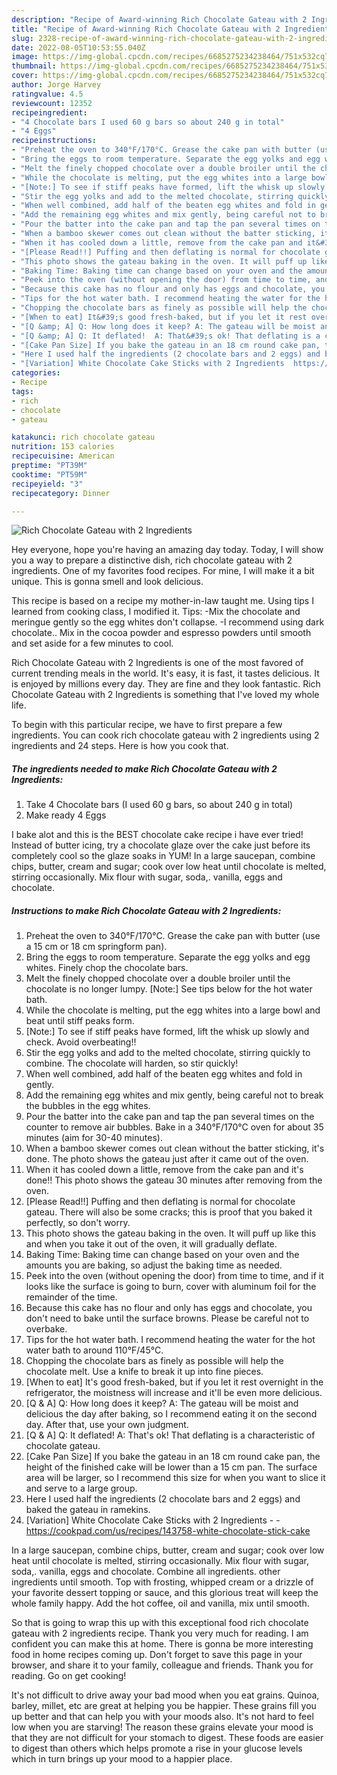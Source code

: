 ```yaml
---
description: "Recipe of Award-winning Rich Chocolate Gateau with 2 Ingredients"
title: "Recipe of Award-winning Rich Chocolate Gateau with 2 Ingredients"
slug: 2328-recipe-of-award-winning-rich-chocolate-gateau-with-2-ingredients
date: 2022-08-05T10:53:55.040Z
image: https://img-global.cpcdn.com/recipes/6685275234238464/751x532cq70/rich-chocolate-gateau-with-2-ingredients-recipe-main-photo.jpg
thumbnail: https://img-global.cpcdn.com/recipes/6685275234238464/751x532cq70/rich-chocolate-gateau-with-2-ingredients-recipe-main-photo.jpg
cover: https://img-global.cpcdn.com/recipes/6685275234238464/751x532cq70/rich-chocolate-gateau-with-2-ingredients-recipe-main-photo.jpg
author: Jorge Harvey
ratingvalue: 4.5
reviewcount: 12352
recipeingredient:
- "4 Chocolate bars I used 60 g bars so about 240 g in total"
- "4 Eggs"
recipeinstructions:
- "Preheat the oven to 340°F/170°C. Grease the cake pan with butter (use a 15 cm or 18 cm springform pan)."
- "Bring the eggs to room temperature. Separate the egg yolks and egg whites. Finely chop the chocolate bars."
- "Melt the finely chopped chocolate over a double broiler until the chocolate is no longer lumpy. [Note:] See tips below for the hot water bath."
- "While the chocolate is melting, put the egg whites into a large bowl and beat until stiff peaks form."
- "[Note:] To see if stiff peaks have formed, lift the whisk up slowly and check. Avoid overbeating!!"
- "Stir the egg yolks and add to the melted chocolate, stirring quickly to combine. The chocolate will harden, so stir quickly!"
- "When well combined, add half of the beaten egg whites and fold in gently."
- "Add the remaining egg whites and mix gently, being careful not to break the bubbles in the egg whites."
- "Pour the batter into the cake pan and tap the pan several times on the counter to remove air bubbles. Bake in a 340°F/170°C oven for about 35 minutes (aim for 30-40 minutes)."
- "When a bamboo skewer comes out clean without the batter sticking, it&#39;s done. The photo shows the gateau just after it came out of the oven."
- "When it has cooled down a little, remove from the cake pan and it&#39;s done!! This photo shows the gateau 30 minutes after removing from the oven."
- "[Please Read!!] Puffing and then deflating is normal for chocolate gateau. There will also be some cracks; this is proof that you baked it perfectly, so don&#39;t worry."
- "This photo shows the gateau baking in the oven. It will puff up like this and when you take it out of the oven, it will gradually deflate."
- "Baking Time: Baking time can change based on your oven and the amounts you are baking, so adjust the baking time as needed."
- "Peek into the oven (without opening the door) from time to time, and if it looks like the surface is going to burn, cover with aluminum foil for the remainder of the time."
- "Because this cake has no flour and only has eggs and chocolate, you don&#39;t need to bake until the surface browns. Please be careful not to overbake."
- "Tips for the hot water bath. I recommend heating the water for the hot water bath to around 110°F/45°C."
- "Chopping the chocolate bars as finely as possible will help the chocolate melt. Use a knife to break it up into fine pieces."
- "[When to eat] It&#39;s good fresh-baked, but if you let it rest overnight in the refrigerator, the moistness will increase and it&#39;ll be even more delicious."
- "[Q &amp; A] Q: How long does it keep? A: The gateau will be moist and delicious the day after baking, so I recommend eating it on the second day. After that, use your own judgment."
- "[Q &amp; A] Q: It deflated!  A: That&#39;s ok! That deflating is a characteristic of chocolate gateau."
- "[Cake Pan Size] If you bake the gateau in an 18 cm round cake pan, the height of the finished cake will be lower than a 15 cm pan. The surface area will be larger, so I recommend this size for when you want to slice it and serve to a large group."
- "Here I used half the ingredients (2 chocolate bars and 2 eggs) and baked the gateau in ramekins."
- "[Variation] White Chocolate Cake Sticks with 2 Ingredients  https://cookpad.com/us/recipes/143758-white-chocolate-stick-cake"
categories:
- Recipe
tags:
- rich
- chocolate
- gateau

katakunci: rich chocolate gateau 
nutrition: 153 calories
recipecuisine: American
preptime: "PT39M"
cooktime: "PT59M"
recipeyield: "3"
recipecategory: Dinner

---
```



![Rich Chocolate Gateau with 2 Ingredients](https://img-global.cpcdn.com/recipes/6685275234238464/751x532cq70/rich-chocolate-gateau-with-2-ingredients-recipe-main-photo.jpg)

Hey everyone, hope you're having an amazing day today. Today, I will show you a way to prepare a distinctive dish, rich chocolate gateau with 2 ingredients. One of my favorites food recipes. For mine, I will make it a bit unique. This is gonna smell and look delicious.

This recipe is based on a recipe my mother-in-law taught me. Using tips I learned from cooking class, I modified it. Tips: -Mix the chocolate and meringue gently so the egg whites don&#39;t collapse. -I recommend using dark chocolate.. Mix in the cocoa powder and espresso powders until smooth and set aside for a few minutes to cool.

Rich Chocolate Gateau with 2 Ingredients is one of the most favored of current trending meals in the world. It's easy, it is fast, it tastes delicious. It is enjoyed by millions every day. They are fine and they look fantastic. Rich Chocolate Gateau with 2 Ingredients is something that I've loved my whole life.


To begin with this particular recipe, we have to first prepare a few ingredients. You can cook rich chocolate gateau with 2 ingredients using 2 ingredients and 24 steps. Here is how you cook that.

<!--inarticleads1-->

##### The ingredients needed to make Rich Chocolate Gateau with 2 Ingredients:

1. Take 4 Chocolate bars (I used 60 g bars, so about 240 g in total)
1. Make ready 4 Eggs


I bake alot and this is the BEST chocolate cake recipe i have ever tried! Instead of butter icing, try a chocolate glaze over the cake just before its completely cool so the glaze soaks in YUM! In a large saucepan, combine chips, butter, cream and sugar; cook over low heat until chocolate is melted, stirring occasionally. Mix flour with sugar, soda,. vanilla, eggs and chocolate. 

<!--inarticleads2-->

##### Instructions to make Rich Chocolate Gateau with 2 Ingredients:

1. Preheat the oven to 340°F/170°C. Grease the cake pan with butter (use a 15 cm or 18 cm springform pan).
1. Bring the eggs to room temperature. Separate the egg yolks and egg whites. Finely chop the chocolate bars.
1. Melt the finely chopped chocolate over a double broiler until the chocolate is no longer lumpy. [Note:] See tips below for the hot water bath.
1. While the chocolate is melting, put the egg whites into a large bowl and beat until stiff peaks form.
1. [Note:] To see if stiff peaks have formed, lift the whisk up slowly and check. Avoid overbeating!!
1. Stir the egg yolks and add to the melted chocolate, stirring quickly to combine. The chocolate will harden, so stir quickly!
1. When well combined, add half of the beaten egg whites and fold in gently.
1. Add the remaining egg whites and mix gently, being careful not to break the bubbles in the egg whites.
1. Pour the batter into the cake pan and tap the pan several times on the counter to remove air bubbles. Bake in a 340°F/170°C oven for about 35 minutes (aim for 30-40 minutes).
1. When a bamboo skewer comes out clean without the batter sticking, it&#39;s done. The photo shows the gateau just after it came out of the oven.
1. When it has cooled down a little, remove from the cake pan and it&#39;s done!! This photo shows the gateau 30 minutes after removing from the oven.
1. [Please Read!!] Puffing and then deflating is normal for chocolate gateau. There will also be some cracks; this is proof that you baked it perfectly, so don&#39;t worry.
1. This photo shows the gateau baking in the oven. It will puff up like this and when you take it out of the oven, it will gradually deflate.
1. Baking Time: Baking time can change based on your oven and the amounts you are baking, so adjust the baking time as needed.
1. Peek into the oven (without opening the door) from time to time, and if it looks like the surface is going to burn, cover with aluminum foil for the remainder of the time.
1. Because this cake has no flour and only has eggs and chocolate, you don&#39;t need to bake until the surface browns. Please be careful not to overbake.
1. Tips for the hot water bath. I recommend heating the water for the hot water bath to around 110°F/45°C.
1. Chopping the chocolate bars as finely as possible will help the chocolate melt. Use a knife to break it up into fine pieces.
1. [When to eat] It&#39;s good fresh-baked, but if you let it rest overnight in the refrigerator, the moistness will increase and it&#39;ll be even more delicious.
1. [Q &amp; A] Q: How long does it keep? A: The gateau will be moist and delicious the day after baking, so I recommend eating it on the second day. After that, use your own judgment.
1. [Q &amp; A] Q: It deflated!  A: That&#39;s ok! That deflating is a characteristic of chocolate gateau.
1. [Cake Pan Size] If you bake the gateau in an 18 cm round cake pan, the height of the finished cake will be lower than a 15 cm pan. The surface area will be larger, so I recommend this size for when you want to slice it and serve to a large group.
1. Here I used half the ingredients (2 chocolate bars and 2 eggs) and baked the gateau in ramekins.
1. [Variation] White Chocolate Cake Sticks with 2 Ingredients -  - https://cookpad.com/us/recipes/143758-white-chocolate-stick-cake


In a large saucepan, combine chips, butter, cream and sugar; cook over low heat until chocolate is melted, stirring occasionally. Mix flour with sugar, soda,. vanilla, eggs and chocolate. Combine all ingredients. other ingredients until smooth. Top with frosting, whipped cream or a drizzle of your favorite dessert topping or sauce, and this glorious treat will keep the whole family happy. Add the hot coffee, oil and vanilla, mix until smooth. 

So that is going to wrap this up with this exceptional food rich chocolate gateau with 2 ingredients recipe. Thank you very much for reading. I am confident you can make this at home. There is gonna be more interesting food in home recipes coming up. Don't forget to save this page in your browser, and share it to your family, colleague and friends. Thank you for reading. Go on get cooking!

It's not difficult to drive away your bad mood when you eat grains. Quinoa, barley, millet, etc are great at helping you be happier. These grains fill you up better and that can help you with your moods also. It's not hard to feel low when you are starving! The reason these grains elevate your mood is that they are not difficult for your stomach to digest. These foods are easier to digest than others which helps promote a rise in your glucose levels which in turn brings up your mood to a happier place.
